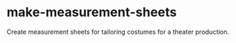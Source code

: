 # make-measurement-sheets
Create measurement sheets for tailoring costumes for a theater production.
